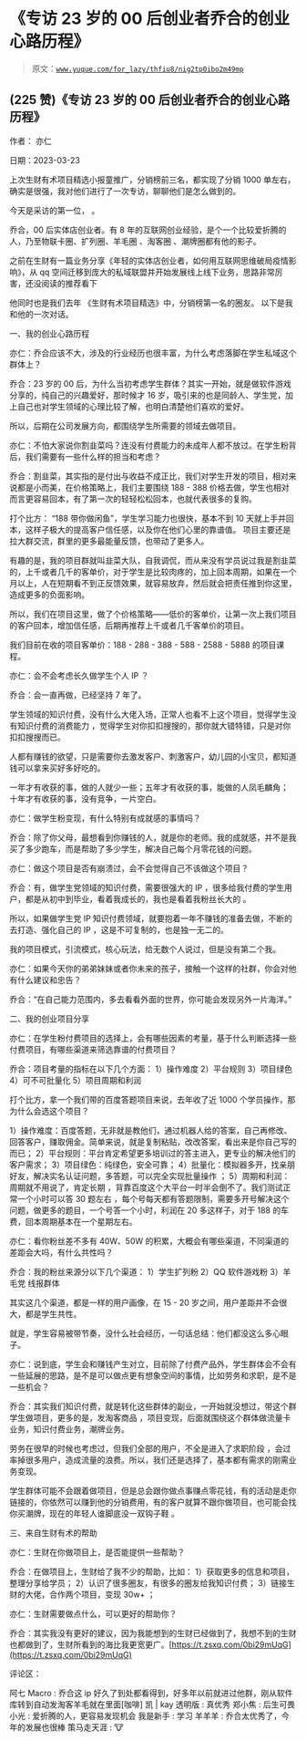 # 《专访 23 岁的 00 后创业者乔合的创业心路历程》

> 原文：[`www.yuque.com/for_lazy/thfiu8/nig2tp0ibo2m49mp`](https://www.yuque.com/for_lazy/thfiu8/nig2tp0ibo2m49mp)



## (225 赞)《专访 23 岁的 00 后创业者乔合的创业心路历程》 

作者： 亦仁 

日期：2023-03-23 

上次生财有术项目精选小报童推广，分销榜前三名，都实现了分销 1000 单左右，确实是很强，我对他们进行了一次专访，聊聊他们是怎么做到的。 

今天是采访的第一位， 。 

乔合，00 后实体店创业者。有 8 年的互联网创业经验，是个一个比较爱折腾的人，乃至物联卡圈、扩列圈、羊毛圈 、淘客圈 、潮牌圈都有他的影子。 

之前在生财有一篇业务分享《年轻的实体店创业者，如何用互联网思维破局疫情影响》，从 qq 空间迁移到庞大的私域联盟并开始发展线上线下业务，思路非常厉害，还没阅读的推荐看下 

他同时也是我们去年 《生财有术项目精选》中，分销榜第一名的圈友。 以下是我和他的一次对话。 

一、我的创业心路历程 

亦仁：乔合应该不大，涉及的行业经历也很丰富，为什么考虑落脚在学生私域这个群体上？ 

乔合：23 岁的 00 后，为什么当初考虑学生群体？其实一开始，就是做软件游戏分享的，纯自己的兴趣爱好，那时候才 16 岁，吸引来的也是同龄人、学生党，加上自己也对学生领域的心理比较了解，也明白清楚他们喜欢的爱好。 

所以，后期在公司发展方向，都围绕学生所需要的领域去做项目。 

亦仁：不怕大家说你割韭菜吗？连没有付费能力的未成年人都不放过。在学生粉背后，我们需要有一些什么样的担当和考虑？ 

乔合：割韭菜，其实指的是付出与收益不成正比，我们对学生开发的项目，相对来说都是小而美，在价格策略上，我们主要围绕 188 - 388 价格去做，学生也相对而言更容易回本，有了第一次的轻轻松松回本，也就代表很多的复购。 

打个比方： “188 带你做闲鱼”，学生学习能力也很快，基本不到 10 天就上手并回本，这样子极大的提高客户信任感，以及你在他们心里的靠谱值。 项目主要还是拉大群交流，群里的更多最能量反馈，也带动了更多人。 

有趣的是，我的项目群就叫韭菜大队，自我调侃，而从来没有学员说过我是割韭菜的，上千或者几千的客单价，对于学生是比较肉疼的，加上回本周期，如果在一个月以上，人在短期看不到正反馈效果，就容易放弃，然后就会把责任推到你这里，造成更多的负面影响。 

所以，我们在项目这里，做了个价格策略——低价的客单价，让第一次上我们项目的客户回本，增加信任感，后期再推荐上千或者几千客单价的项目。 

我们目前在收的项目客单价：188 - 288 - 388 - 588 - 2588 - 5888 的项目课程。 

亦仁：会不会考虑长久做学生个人 IP ？ 

乔合：会一直再做，已经坚持 7 年了。 

学生领域的知识付费，没有什么大佬入场，正常人也看不上这个项目，觉得学生没有知识付费的消费能力 ，觉得学生对你扣扣搜搜的，那你就大错特错，只是对你扣扣搜搜而已。 

人都有赚钱的欲望，只是需要你去激发客户、刺激客户，幼儿园的小宝贝，都知道钱可以拿来买好多好吃的。 

一年才有收获的事，做的人就少一些；五年才有收获的事，能做的人凤毛麟角； 十年才有收获的事，没有竞争，一片空白。 

亦仁：做学生粉变现，有什么特别有成就感的事情吗？ 

乔合：除了你父母，最想看到你赚钱的人，就是你的老师。我的成就感，并不是我买了多少跑车，而是帮助了多少学生，解决自己每个月零花钱的问题。 

亦仁：做这个项目是否有崩溃过，会不会觉得自己不该做这个项目？ 

乔合：有，做学生党领域的知识付费，需要很强大的 IP ，很多给我付费的学生用户，都是从初中到毕业，看着我成长的，我也是看着我粉丝长大的 。 

所以，如果做学生党 IP 知识付费领域，就要抱着一年不赚钱的准备去做，不断的去打造、强化自己的 IP ，这是不可复制的，也是独一无二的。 

我的项目模式，引流模式，核心玩法，给无数个人说过，但是没有第二个我。 

亦仁：如果今天你的弟弟妹妹或者你未来的孩子，接触一个这样的社群，你会对他有什么建议和忠告？ 

乔合：“在自己能力范围内，多去看看外面的世界，你可能会发现另外一片海洋。” 

二、我的创业项目分享 

亦仁：在学生粉付费项目的选择上，会有哪些因素的考量，基于什么判断选择一些付费项目，有哪些渠道来筛选靠谱的付费项目？ 

乔合：项目考量的指标在以下几个方面： 1）操作难度 2）平台规则 3）项目绿色 4）可不可批量化 5）项目周期和利润 

打个比方，拿一个我们带的百度答题项目来说，去年收了近 1000 个学员操作，那为什么会选这个项目？ 

1）操作难度：百度答题，无非就是教他们，通过机器人给的答案，自己再修改、回答客户，赚取佣金。简单来说，就是复制粘贴，改改答案，看出来是你自己写的而已； 2）平台规则：平台肯定希望更多培训过的答主进入，更专业的解决他们的客户需求； 3）项目绿色：纯绿色，安全可靠； 4）批量化：模拟器多开，找亲朋好友，解决实名认证问题，多答题，可以完全实现批量操作 ； 5）周期和利润：周期就不用说了，肯定长期 ，背靠百度这个大平台一时半会倒不了。我们测试正常一个小时可以答 30 题左右 ，每个号每天都有答题限制，需要多开号解决这个问题，做更多的题目，一个号答一个小时，利润在 20 多这样子，对于 188 的车费，回本周期基本在一个星期左右。 

亦仁：看你粉丝差不多有 40W、50W 的积累，大概会有哪些渠道，不同渠道的差距会大吗，有什么共性吗？ 

乔合：我的粉丝来源分以下几个渠道： 1）学生扩列粉 2）QQ 软件游戏粉 3）羊毛党 线报群体 

其实这几个渠道，都是一样的用户画像，在 15 - 20 岁之间，用户差距并不会很大，都是学生共性。 

就是，学生容易被带节奏，没什么社会经历，一句话总结：他们都没这么多心眼子。 

亦仁：说到底，学生会和赚钱产生对立，目前除了付费产品外，学生群体会不会有一些延展的思路，是不是可以做点更有想象空间的事情，比如劳务和求职，是不是一些机会？ 

乔合：其实我们知识付费，就是转化这些群体的副业，一开始就没想过，带这个群学生做项目，更多的是，发淘客商品 ，项目变现，后面就围绕这个群体做流量卡业务，知识付费业务，潮牌业务。 

劳务在很早的时候也考虑过，但我们全部的用户，不全是进入了求职阶段 ，会过率掉很多用户，造成流量的浪费。所以，我们还是选择了，基本都有需求的刚需业务变现。 

学生群体可能不会跟着做项目，但是总会跟你做点事赚点零花钱，有的活动是走你链接的，你依然可以赚到他的分销费用，有的客户就算不跟你做项目，也可能会找你买潮牌，现在的年轻人谁脚底没一双钩子鞋 。 

三、来自生财有术的帮助 

亦仁：生财在你做项目上，是否能提供一些帮助？ 

乔合：在做项目上，生财给了我不少的帮助，比如： 1）获取更多的信息和项目，整理分享给学员； 2）认识了很多圈友，有很多的圈友给我知识付费； 3）链接生财的大佬，合作两个项目，变现 30w+ ； 

亦仁：生财需要做点什么，可以更好的帮助你？ 

乔合：其实我没有更好的建议，因为我能想到的生财已经做到了，我想不到的生财也都做到了，生财所看到的海比我更宽更广。[https://t.zsxq.com/0bi29mUqG](https://t.zsxq.com/0bi29mUqG) 

评论区： 

阿七 Macro : 乔合这 ip 好久了到处都看得到，好多年以前就进过他群，刚从软件库转到自动发淘客羊毛就在里面[咖啡] 凯 | kay 透明版 : 真优秀 郑小焦 : 后生可畏 小光 : 爱折腾的人，更容易发现机会 我是新手 : 学习 羊羊羊 : 乔合太优秀了，今年的发展也很棒 策马走天涯 : 🐮